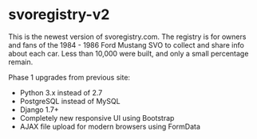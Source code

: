 svoregistry-v2
==============
This is the newest version of svoregistry.com. The registry is for owners and fans of the 1984 - 1986 Ford Mustang SVO to collect and share info about each car. Less than 10,000 were built, and only a small percentage remain.

Phase 1 upgrades from previous site:
* Python 3.x instead of 2.7
* PostgreSQL instead of MySQL
* Django 1.7+
* Completely new responsive UI using Bootstrap
* AJAX file upload for modern browsers using FormData
